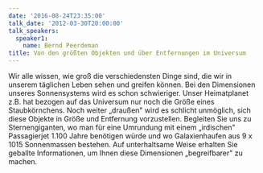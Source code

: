 ```yaml
---
date: '2016-08-24T23:35:00'
talk_date: '2012-03-30T20:00:00'
talk_speakers:
  speaker1:
    name: Bernd Peerdeman
title: Von den größten Objekten und über Entfernungen im Universum
---
```

Wir alle wissen, wie groß die verschiedensten Dinge sind, die wir in unserem täglichen Leben sehen und greifen können. Bei den Dimensionen unseres Sonnensystems wird es schon  schwieriger. Unser Heimatplanet z.B. hat bezogen auf das Universum nur noch die Größe eines Staubkörnchens. Noch weiter „draußen" wird es schlicht unmöglich, sich diese Objekte in Größe und Entfernung vorzustellen. Begleiten Sie uns zu Sternengiganten, wo man für eine Umrundung mit einem „irdischen" Passagierjet 1.100 Jahre benötigen würde und wo Galaxienhaufen aus 9 x 1015 Sonnenmassen bestehen. 
Auf unterhaltsame Weise erhalten Sie geballte Informationen, um Ihnen diese Dimensionen „begreifbarer" zu machen.